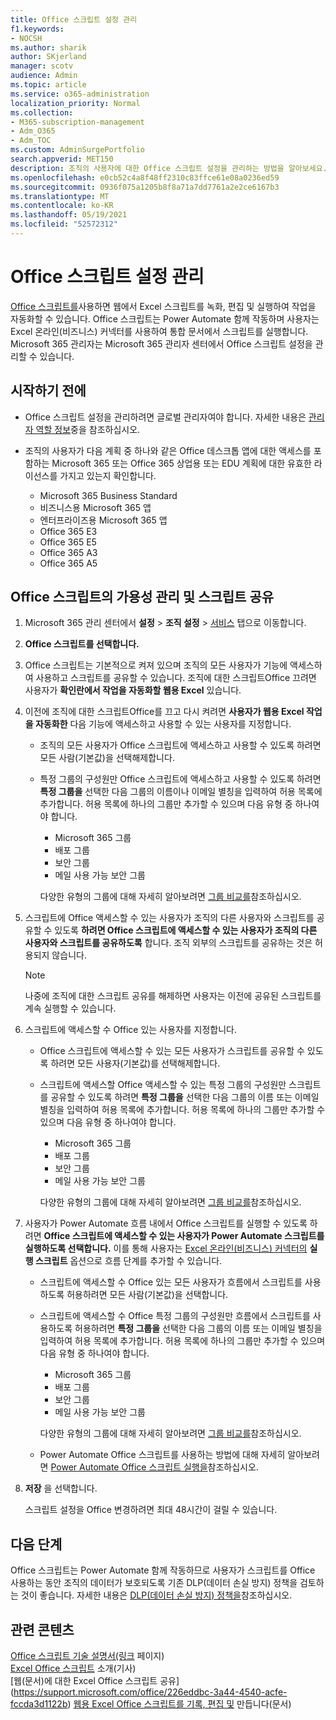 ```yaml
---
title: Office 스크립트 설정 관리
f1.keywords:
- NOCSH
ms.author: sharik
author: SKjerland
manager: scotv
audience: Admin
ms.topic: article
ms.service: o365-administration
localization_priority: Normal
ms.collection:
- M365-subscription-management
- Adm_O365
- Adm_TOC
ms.custom: AdminSurgePortfolio
search.appverid: MET150
description: 조직의 사용자에 대한 Office 스크립트 설정을 관리하는 방법을 알아보세요.
ms.openlocfilehash: e0cb52c4a8f48ff2310c83ffce61e08a0236ed59
ms.sourcegitcommit: 0936f075a1205b8f8a71a7dd7761a2e2ce6167b3
ms.translationtype: MT
ms.contentlocale: ko-KR
ms.lasthandoff: 05/19/2021
ms.locfileid: "52572312"
---
```

# <a name="manage-office-scripts-settings"></a>Office 스크립트 설정 관리

[Office 스크립트를](/office/dev/scripts)사용하면 웹에서 Excel 스크립트를 녹화, 편집 및 실행하여 작업을 자동화할 수 있습니다. Office 스크립트는 Power Automate 함께 작동하며 사용자는 Excel 온라인(비즈니스) 커넥터를 사용하여 통합 문서에서 스크립트를 실행합니다. Microsoft 365 관리자는 Microsoft 365 관리자 센터에서 Office 스크립트 설정을 관리할 수 있습니다.

## <a name="before-you-begin"></a>시작하기 전에

- Office 스크립트 설정을 관리하려면 글로벌 관리자여야 합니다. 자세한 내용은 [관리자 역할 정보](../add-users/about-admin-roles.md)중을 참조하십시오.

- 조직의 사용자가 다음 계획 중 하나와 같은 Office 데스크톱 앱에 대한 액세스를 포함하는 Microsoft 365 또는 Office 365 상업용 또는 EDU 계획에 대한 유효한 라이선스를 가지고 있는지 확인합니다.

    - Microsoft 365 Business Standard
    - 비즈니스용 Microsoft 365 앱
    - 엔터프라이즈용 Microsoft 365 앱
    - Office 365 E3
    - Office 365 E5
    - Office 365 A3
    - Office 365 A5

## <a name="manage-availability-of-office-scripts-and-sharing-of-scripts"></a>Office 스크립트의 가용성 관리 및 스크립트 공유

1. Microsoft 365 관리 센터에서 **설정** \> **조직 설정** \> <a href="https://go.microsoft.com/fwlink/p/?linkid=2053743" target="_blank">서비스</a> 탭으로 이동합니다.

2. **Office 스크립트를 선택합니다.**

3. Office 스크립트는 기본적으로 켜져 있으며 조직의 모든 사용자가 기능에 액세스하여 사용하고 스크립트를 공유할 수 있습니다. 조직에 대한 스크립트Office 끄려면 사용자가 **확인란에서 작업을 자동화할 웹용 Excel** 있습니다.

4. 이전에 조직에 대한 스크립트Office를 끄고 다시 켜려면 **사용자가 웹용 Excel 작업을 자동화한** 다음 기능에 액세스하고 사용할 수 있는 사용자를 지정합니다.

    - 조직의 모든 사용자가 Office 스크립트에 액세스하고 사용할 수 있도록 하려면 모든 사람(기본값)을 선택해제합니다. 

    - 특정 그룹의 구성원만 Office 스크립트에 액세스하고 사용할 수 있도록 하려면 **특정 그룹을** 선택한 다음 그룹의 이름이나 이메일 별칭을 입력하여 허용 목록에 추가합니다. 허용 목록에 하나의 그룹만 추가할 수 있으며 다음 유형 중 하나여야 합니다.
        - Microsoft 365 그룹
        - 배포 그룹
        - 보안 그룹
        - 메일 사용 가능 보안 그룹
    
        다양한 유형의 그룹에 대해 자세히 알아보려면 [그룹 비교를](../create-groups/compare-groups.md)참조하십시오.

5. 스크립트에 Office 액세스할 수 있는 사용자가 조직의 다른 사용자와 스크립트를 공유할 수 있도록 **하려면 Office 스크립트에 액세스할 수 있는 사용자가 조직의 다른 사용자와 스크립트를 공유하도록** 합니다. 조직 외부의 스크립트를 공유하는 것은 허용되지 않습니다.
 
    > [!NOTE]
    > 나중에 조직에 대한 스크립트 공유를 해제하면 사용자는 이전에 공유된 스크립트를 계속 실행할 수 있습니다.
 
6. 스크립트에 액세스할 수 Office 있는 사용자를 지정합니다.
    
    - Office 스크립트에 액세스할 수 있는 모든 사용자가 스크립트를 공유할 수 있도록 하려면 모든 사용자(기본값)를 선택해제합니다. 

    - 스크립트에 액세스할 Office 액세스할 수 있는 특정 그룹의 구성원만 스크립트를 공유할 수 있도록 하려면 **특정 그룹을** 선택한 다음 그룹의 이름 또는 이메일 별칭을 입력하여 허용 목록에 추가합니다. 허용 목록에 하나의 그룹만 추가할 수 있으며 다음 유형 중 하나여야 합니다.
        - Microsoft 365 그룹
        - 배포 그룹
        - 보안 그룹
        - 메일 사용 가능 보안 그룹
    
        다양한 유형의 그룹에 대해 자세히 알아보려면 [그룹 비교를](../create-groups/compare-groups.md)참조하십시오.

7. 사용자가 Power Automate 흐름 내에서 Office 스크립트를 실행할 수 있도록 하려면 **Office 스크립트에 액세스할 수 있는 사용자가 Power Automate 스크립트를 실행하도록 선택합니다.** 이를 통해 사용자는 [Excel 온라인(비즈니스) 커넥터의](/connectors/excelonlinebusiness) **실행 스크립트** 옵션으로 흐름 단계를 추가할 수 있습니다.

    - 스크립트에 액세스할 수 Office 있는 모든 사용자가 흐름에서 스크립트를 사용하도록 허용하려면 모든 사람(기본값)을 선택합니다. 

    - 스크립트에 액세스할 수 Office 특정 그룹의 구성원만 흐름에서 스크립트를 사용하도록 허용하려면 **특정 그룹을** 선택한 다음 그룹의 이름 또는 이메일 별칭을 입력하여 허용 목록에 추가합니다. 허용 목록에 하나의 그룹만 추가할 수 있으며 다음 유형 중 하나여야 합니다.
        - Microsoft 365 그룹
        - 배포 그룹
        - 보안 그룹
        - 메일 사용 가능 보안 그룹

        다양한 유형의 그룹에 대해 자세히 알아보려면 [그룹 비교를](../create-groups/compare-groups.md)참조하십시오.

    - Power Automate Office 스크립트를 사용하는 방법에 대해 자세히 알아보려면 [Power Automate Office 스크립트 실행을](/office/dev/scripts/develop/power-automate-integration)참조하십시오.

8. **저장** 을 선택합니다.

    스크립트 설정을 Office 변경하려면 최대 48시간이 걸릴 수 있습니다.

## <a name="next-steps"></a>다음 단계

Office 스크립트는 Power Automate 함께 작동하므로 사용자가 스크립트를 Office 사용하는 동안 조직의 데이터가 보호되도록 기존 DLP(데이터 손실 방지) 정책을 검토하는 것이 좋습니다. 자세한 내용은 [DLP(데이터 손실 방지) 정책을](/power-automate/prevent-data-loss)참조하십시오.

## <a name="related-content"></a>관련 콘텐츠

[Office 스크립트 기술 설명서(링크](/office/dev/scripts/) 페이지)\
[Excel Office 스크립트](https://support.microsoft.com/office/9fbe283d-adb8-4f13-a75b-a81c6baf163a) 소개(기사)\
[웹(문서)에 대한 Excel Office 스크립트 공유\](https://support.microsoft.com/office/226eddbc-3a44-4540-acfe-fccda3d1122b)
[웹용 Excel Office 스크립트를 기록, 편집 및](/office/dev/scripts/tutorials/excel-tutorial) 만듭니다(문서)
